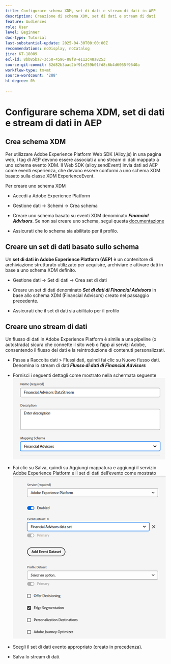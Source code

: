 ```yaml
---
title: Configurare schema XDM, set di dati e stream di dati in AEP
description: Creazione di schema XDM, set di dati e stream di dati
feature: Audiences
role: User
level: Beginner
doc-type: Tutorial
last-substantial-update: 2025-04-30T00:00:00Z
recommendations: noDisplay, noCatalog
jira: KT-18089
exl-id: 8bb85ba7-3c50-4596-88f8-e112c48a8253
source-git-commit: 82d82b3aac2bf91e259b01fd8c6b4d6065f9640a
workflow-type: tm+mt
source-wordcount: '288'
ht-degree: 0%

---
```


# Configurare schema XDM, set di dati e stream di dati in AEP

## Crea schema XDM

Per utilizzare Adobe Experience Platform Web SDK (Alloy.js) in una pagina web, i tag di AEP devono essere associati a uno stream di dati mappato a uno schema evento XDM. Il Web SDK (alloy.sendEvent) invia dati ad AEP come eventi esperienza, che devono essere conformi a uno schema XDM basato sulla classe XDM ExperienceEvent.

Per creare uno schema XDM

* Accedi a Adobe Experience Platform
* Gestione dati -> Schemi -> Crea schema

* Creare uno schema basato su eventi XDM denominato **_Financial Advisors_**. Se non sai creare uno schema, segui questa [documentazione](https://experienceleague.adobe.com/en/docs/experience-platform/xdm/tutorials/create-schema-ui)


* Assicurati che lo schema sia abilitato per il profilo.

## Creare un set di dati basato sullo schema

Un **set di dati in Adobe Experience Platform (AEP)** è un contenitore di archiviazione strutturato utilizzato per acquisire, archiviare e attivare dati in base a uno schema XDM definito.


* Gestione dati -> Set di dati -> Crea set di dati
* Creare un set di dati denominato **_Set di dati di Financial Advisors_** in base allo schema XDM (Financial Advisors) creato nel passaggio precedente.

* Assicurati che il set di dati sia abilitato per il profilo

## Creare uno stream di dati

Un flusso di dati in Adobe Experience Platform è simile a una pipeline (o autostrada) sicura che connette il sito web o l’app ai servizi Adobe, consentendo il flusso dei dati e la reintroduzione di contenuti personalizzati.

* Passa a Raccolta dati > Flussi dati, quindi fai clic su Nuovo flusso dati. Denomina lo stream di dati **_Flusso di dati di Financial Advisors_**

* Fornisci i seguenti dettagli come mostrato nella schermata seguente
  ![flusso di dati](assets/datastream.png)
* Fai clic su Salva, quindi su Aggiungi mappatura e aggiungi il servizio Adobe Experience Platform e il set di dati dell’evento come mostrato
  ![datastream-mapping](assets/datastream-service.png)

* Scegli il set di dati evento appropriato (creato in precedenza).

* Salva lo stream di dati.
